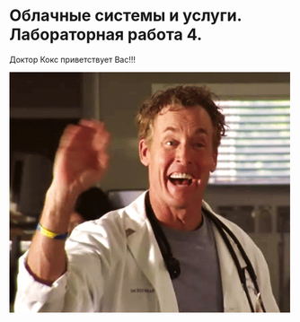 # Облачные системы и услуги. Лабораторная работа 4.

Доктор Кокс приветствует Вас!!!

![Just hello, buddy!](./images/dr-cox.gif)